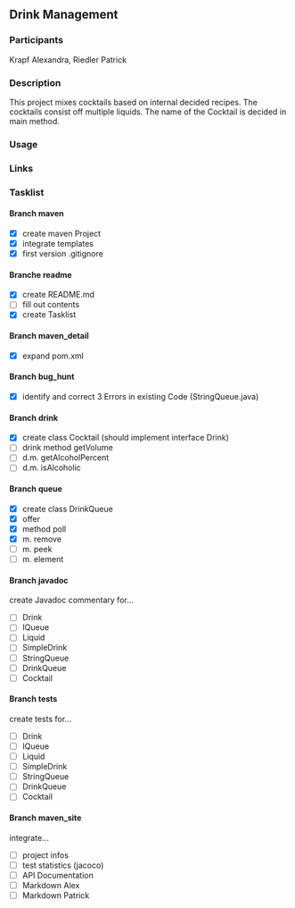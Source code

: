 ## Drink Management

### Participants
Krapf Alexandra, Riedler Patrick

### Description
This project mixes cocktails based on internal decided recipes. The cocktails consist off multiple liquids. The name of the Cocktail is decided in main method.

### Usage

### Links

### Tasklist

#### Branch maven
- [x] create maven Project
- [x] integrate templates
- [x] first version .gitignore

#### Branche readme
- [x] create README.md
- [ ] fill out contents
- [x] create Tasklist

#### Branch maven_detail
- [x] expand pom.xml

#### Branch bug_hunt
- [x] identify and correct 3 Errors in existing Code (StringQueue.java)

#### Branch drink
- [x] create class Cocktail (should implement interface Drink)
- [ ] drink method getVolume
- [ ] d.m. getAlcoholPercent
- [ ] d.m. isAlcoholic

#### Branch queue
- [x] create class DrinkQueue
- [x] offer 
- [x] method poll
- [x] m. remove
- [ ] m. peek
- [ ] m. element

#### Branch javadoc
create Javadoc commentary for... 
- [ ] Drink
- [ ] IQueue
- [ ] Liquid
- [ ] SimpleDrink
- [ ] StringQueue
- [ ] DrinkQueue
- [ ] Cocktail

#### Branch tests
create tests for...
- [ ] Drink
- [ ] IQueue
- [ ] Liquid
- [ ] SimpleDrink
- [ ] StringQueue
- [ ] DrinkQueue
- [ ] Cocktail

#### Branch maven_site
integrate...
- [ ] project infos
- [ ] test statistics (jacoco)
- [ ] API Documentation
- [ ] Markdown Alex
- [ ] Markdown Patrick
